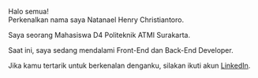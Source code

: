 Halo semua!<br>
Perkenalkan nama saya Natanael Henry Christiantoro.<br>

Saya seorang Mahasiswa D4 Politeknik ATMI Surakarta.<br>

Saat ini, saya sedang mendalami Front-End dan Back-End Developer.<br>

Jika kamu tertarik untuk berkenalan denganku, silakan ikuti akun [LinkedIn](www.linkedin.com/in/natanael-henry).
